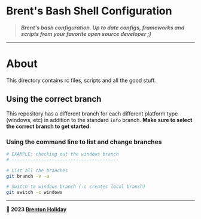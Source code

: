 # Brent's Bash Shell Configuration

> ***Brent's bash configuration. Up to date configs, frameworks and scripts from your favorite open source developer ;)***

---

# About

This directory contains rc files, scripts and all the good stuff.

## Using the correct branch

This repository has a different branch for each different platform type (windows, etc) in addition to the standard `info` branch. **Make sure to select the correct branch to get started.**

### Using the command line to list and change branches

```bash
# EXAMPLE: checking out the windows branch
# ----------------------------------------

# List all the branches
git branch -v -a

# Switch to windows branch (-c creates local branch)
git switch -c windows
```

---

**🤍 2023 [Brenton Holiday](https://brenton.holiday)**
